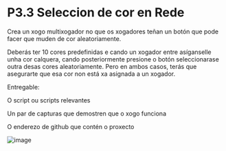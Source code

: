 # P3.3 Seleccion de cor en Rede
 
Crea un xogo multixogador no que os xogadores teñan un botón que pode facer que muden de cor aleatoriamente.

Deberás ter 10 cores predefinidas e cando un xogador entre asíganselle unha cor calquera, cando posteriormente presione o botón seleccionarase outra desas cores aleatoriamente. Pero en ambos casos, terás que asegurarte que esa cor non está xa asignada a un xogador.

Entregable:

O script ou scripts relevantes

Un par de capturas que demostren que o xogo funciona

O enderezo de github que contén o proxecto

![image](https://github.com/9RACHA/P3.3-Seleccion-de-cor-en-Rede/assets/66274956/4b1b1bfb-b7ca-454a-a68b-0906ab31cf73)


